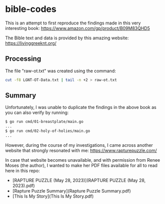 # bible-codes

This is an attempt to first reproduce the findings made in this very interesting book:
https://www.amazon.com/gp/product/B09M83QHD5

The Bible text and data is provided by this amazing website:
https://livinggreeknt.org/

## Processing

The file "raw-ot.txt" was created using the command:

```bash
cut -f8 LGNT-OT-Data.txt | tail -n +2 > raw-ot.txt
```

## Summary

Unfortunately, I was unable to duplicate the findings in the above book
as you can also verify by running:

```bash
$ go run cmd/01-breastplate/main.go
...
$ go run cmd/02-holy-of-holies/main.go
...
```

However, during the course of my investigations, I came across another
website that strongly resonated with me: https://www.rapturepuzzle.com/

In case that website becomes unavailable, and with permission from
Renee Moses (the author), I wanted to make her PDF
files available for all to read here in this repo:

* [RAPTURE PUZZLE (May 28, 2023)](RAPTURE PUZZLE (May 28, 2023).pdf)
* [Rapture Puzzle Summary](Rapture Puzzle Summary.pdf)
* [This Is My Story](This Is My Story.pdf)
